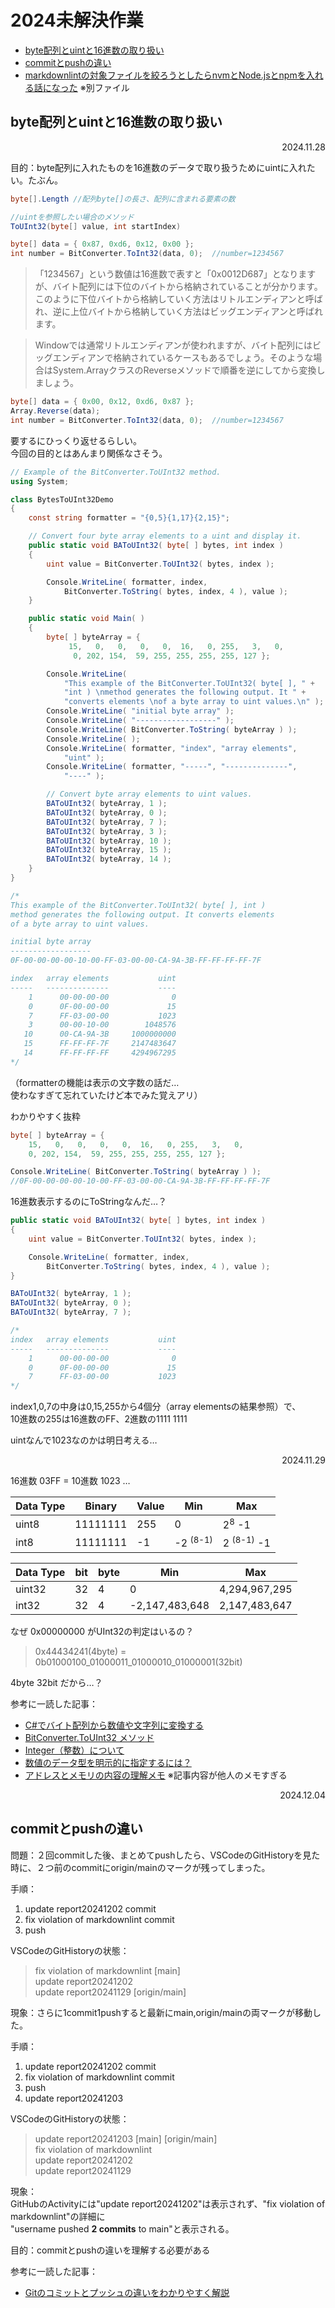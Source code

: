 # 2024未解決作業

- [byte配列とuintと16進数の取り扱い](#byte配列とuintと16進数の取り扱い)
- [commitとpushの違い](#commitとpushの違い)
- [markdownlintの対象ファイルを絞ろうとしたらnvmとNode.jsとnpmを入れる話になった](/report/20241216.md) ※別ファイル

## byte配列とuintと16進数の取り扱い

<div style="text-align: right;">2024.11.28</div>

目的：byte配列に入れたものを16進数のデータで取り扱うためにuintに入れたい。たぶん。

```csharp
byte[].Length //配列byte[]の長さ、配列に含まれる要素の数

//uintを参照したい場合のメソッド
ToUInt32(byte[] value, int startIndex)
```

```csharp
byte[] data = { 0x87, 0xd6, 0x12, 0x00 };
int number = BitConverter.ToInt32(data, 0);  //number=1234567
```

> 「1234567」という数値は16進数で表すと「0x0012D687」となりますが、バイト配列には下位のバイトから格納されていることが分かります。このように下位バイトから格納していく方法はリトルエンディアンと呼ばれ、逆に上位バイトから格納していく方法はビッグエンディアンと呼ばれます。

> Windowでは通常リトルエンディアンが使われますが、バイト配列にはビッグエンディアンで格納されているケースもあるでしょう。そのような場合はSystem.ArrayクラスのReverseメソッドで順番を逆にしてから変換しましょう。

```csharp
byte[] data = { 0x00, 0x12, 0xd6, 0x87 };
Array.Reverse(data);
int number = BitConverter.ToInt32(data, 0);  //number=1234567
```

要するにひっくり返せるらしい。  
今回の目的とはあんまり関係なさそう。

```csharp
// Example of the BitConverter.ToUInt32 method.
using System;

class BytesToUInt32Demo
{
    const string formatter = "{0,5}{1,17}{2,15}";

    // Convert four byte array elements to a uint and display it.
    public static void BAToUInt32( byte[ ] bytes, int index )
    {
        uint value = BitConverter.ToUInt32( bytes, index );

        Console.WriteLine( formatter, index,
            BitConverter.ToString( bytes, index, 4 ), value );
    }

    public static void Main( )
    {
        byte[ ] byteArray = {
             15,   0,   0,   0,   0,  16,   0, 255,   3,   0,
              0, 202, 154,  59, 255, 255, 255, 255, 127 };

        Console.WriteLine(
            "This example of the BitConverter.ToUInt32( byte[ ], " +
            "int ) \nmethod generates the following output. It " +
            "converts elements \nof a byte array to uint values.\n" );
        Console.WriteLine( "initial byte array" );
        Console.WriteLine( "------------------" );
        Console.WriteLine( BitConverter.ToString( byteArray ) );
        Console.WriteLine( );
        Console.WriteLine( formatter, "index", "array elements",
            "uint" );
        Console.WriteLine( formatter, "-----", "--------------",
            "----" );

        // Convert byte array elements to uint values.
        BAToUInt32( byteArray, 1 );
        BAToUInt32( byteArray, 0 );
        BAToUInt32( byteArray, 7 );
        BAToUInt32( byteArray, 3 );
        BAToUInt32( byteArray, 10 );
        BAToUInt32( byteArray, 15 );
        BAToUInt32( byteArray, 14 );
    }
}

/*
This example of the BitConverter.ToUInt32( byte[ ], int )
method generates the following output. It converts elements
of a byte array to uint values.

initial byte array
------------------
0F-00-00-00-00-10-00-FF-03-00-00-CA-9A-3B-FF-FF-FF-FF-7F

index   array elements           uint
-----   --------------           ----
    1      00-00-00-00              0
    0      0F-00-00-00             15
    7      FF-03-00-00           1023
    3      00-00-10-00        1048576
   10      00-CA-9A-3B     1000000000
   15      FF-FF-FF-7F     2147483647
   14      FF-FF-FF-FF     4294967295
*/
```

（formatterの機能は表示の文字数の話だ…  
使わなすぎて忘れていたけど本でみた覚えアリ）

わかりやすく抜粋

```csharp
byte[ ] byteArray = {
	15,   0,   0,   0,   0,  16,   0, 255,   3,   0,
	0, 202, 154,  59, 255, 255, 255, 255, 127 };

Console.WriteLine( BitConverter.ToString( byteArray ) );
//0F-00-00-00-00-10-00-FF-03-00-00-CA-9A-3B-FF-FF-FF-FF-7F
```

16進数表示するのにToStringなんだ…？

```csharp
public static void BAToUInt32( byte[ ] bytes, int index )
{
	uint value = BitConverter.ToUInt32( bytes, index );

	Console.WriteLine( formatter, index,
		BitConverter.ToString( bytes, index, 4 ), value );
}

BAToUInt32( byteArray, 1 );
BAToUInt32( byteArray, 0 );
BAToUInt32( byteArray, 7 );

/*
index   array elements           uint
-----   --------------           ----
    1      00-00-00-00              0
    0      0F-00-00-00             15
    7      FF-03-00-00           1023
*/
```

index1,0,7の中身は0,15,255から4個分（array elementsの結果参照）で、  
10進数の255は16進数のFF、2進数の1111 1111

uintなんで1023なのかは明日考える…

<div style="text-align: right;">2024.11.29</div>

16進数 03FF = 10進数 1023 …

|Data Type	|Binary	    |Value |Min                 |Max	               |
|-----------|-----------|------|--------------------|----------------------|
|uint8	    |11111111	|255   |0                   |2<sup>8</sup> -1      |
|int8	    |11111111	|-1    |-2 <Sup>(8-1)</sup> |2 <sup>(8-1)</sup> -1 |

|Data Type	|bit  |byte	|Min            |Max           |
|-----------|-----|-----|---------------|--------------|
|uint32	    |32	  |4	|0	            |4,294,967,295 |
|int32	    |32   |4	|-2,147,483,648	|2,147,483,647 |

なぜ 0x00000000 がUInt32の判定はいるの？

> 0x44434241(4byte) = 0b01000100_01000011_01000010_01000001(32bit)

4byte 32bit だから…？

参考に一読した記事：  

- [C#でバイト配列から数値や文字列に変換する](https://araramistudio.jimdofree.com/2023/08/01/c-%E3%81%A7%E3%83%90%E3%82%A4%E3%83%88%E9%85%8D%E5%88%97%E3%81%8B%E3%82%89%E6%95%B0%E5%80%A4%E3%82%84%E6%96%87%E5%AD%97%E5%88%97%E3%81%AB%E5%A4%89%E6%8F%9B%E3%81%99%E3%82%8B/)
- [BitConverter.ToUInt32 メソッド](https://learn.microsoft.com/ja-jp/dotnet/api/system.bitconverter.touint32?view=net-9.0)
- [Integer（整数）について](https://zenn.dev/posita33/books/ue5_starter_cpp_and_bp_001/viewer/chap_a0112_decimal_and_integer)
- [数値のデータ型を明示的に指定するには？](https://atmarkit.itmedia.co.jp/ait/articles/0405/07/news065.html)
- [アドレスとメモリの内容の理解メモ](https://qiita.com/ky0he1_sec/items/04dbf83158b34b92a77b) ※記事内容が他人のメモすぎる

<div style="text-align: right;">2024.12.04</div>

## commitとpushの違い

問題：２回commitした後、まとめてpushしたら、VSCodeのGitHistoryを見た時に、２つ前のcommitにorigin/mainのマークが残ってしまった。

手順：

1. update report20241202 commit
2. fix violation of markdownlint commit
3. push

VSCodeのGitHistoryの状態：

> fix violation of markdownlint [main]  
update report20241202  
update report20241129 [origin/main]

現象：さらに1commit1pushすると最新にmain,origin/mainの両マークが移動した。

手順：

1. update report20241202 commit
2. fix violation of markdownlint commit
3. push
4. update report20241203

VSCodeのGitHistoryの状態：

> update report20241203 [main] [origin/main]  
fix violation of markdownlint  
update report20241202  
update report20241129

現象：  
GitHubのActivityには"update report20241202"は表示されず、"fix violation of markdownlint"の詳細に  
"username pushed __2 commits__ to main"と表示される。

目的：commitとpushの違いを理解する必要がある

参考に一読した記事：  

- [Gitのコミットとプッシュの違いをわかりやすく解説](https://trends.codecamp.jp/blogs/media/difference-word148)
